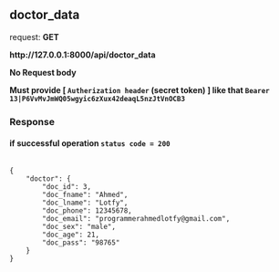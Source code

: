 
## doctor_data

request: <strong> GET </strong>

<strong>
  http://127.0.0.1:8000/api/doctor_data
</strong>

<strong> No Request body </strong>


<strong> Must provide [ <code>Autherization header</code> (secret token) ] like that <code>Bearer 13|P6VvMvJmWQ05wgyic6zXux42deaqL5nzJtVnOCB3</code> </strong>


### Response 
#### if successful operation <code>status code = 200</code>
<pre>
<code>
{
    "doctor": {
        "doc_id": 3,
        "doc_fname": "Ahmed",
        "doc_lname": "Lotfy",
        "doc_phone": 12345678,
        "doc_email": "programmerahmedlotfy@gmail.com",
        "doc_sex": "male",
        "doc_age": 21,
        "doc_pass": "98765"
    }
}
</code>
</pre>

